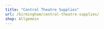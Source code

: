 ```yaml
---
title: "Central Theatre Supplies"
url: /birmingham/central-theatre-supplies/
shop: Allgemein
---
```

